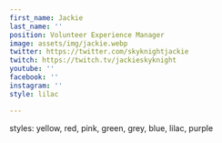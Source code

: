 ```yaml
---
first_name: Jackie
last_name: ''
position: Volunteer Experience Manager
image: assets/img/jackie.webp
twitter: https://twitter.com/skyknightjackie
twitch: https://twitch.tv/jackieskyknight
youtube: ''
facebook: ''
instagram: ''
style: lilac

---
```

styles: yellow, red, pink, green, grey, blue, lilac, purple